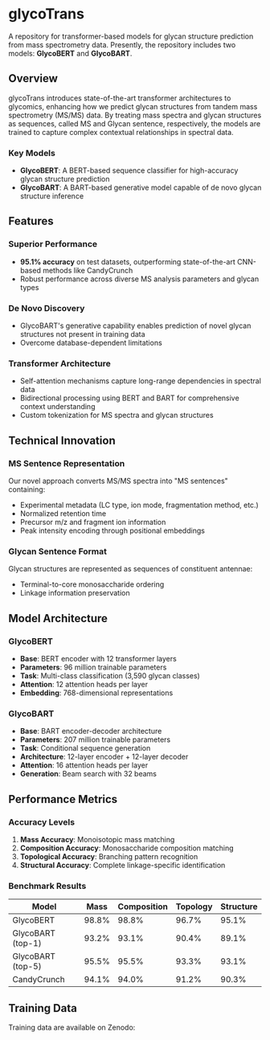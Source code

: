 # glycoTrans

A  repository for transformer-based models for glycan structure prediction from mass spectrometry data. Presently, the repository includes two models: **GlycoBERT** and **GlycoBART**.

## Overview

glycoTrans introduces state-of-the-art transformer architectures to glycomics, enhancing how we predict glycan structures from tandem mass spectrometry (MS/MS) data. By treating mass spectra and glycan structures as sequences, called MS and Glycan sentence, respectively, the models are trained to capture complex contextual relationships in spectral data. 

### Key Models

- **GlycoBERT**: A BERT-based sequence classifier for high-accuracy glycan structure prediction
- **GlycoBART**: A BART-based generative model capable of de novo glycan structure inference

## Features

###  **Superior Performance**
- **95.1% accuracy** on test datasets, outperforming state-of-the-art CNN-based methods like CandyCrunch
- Robust performance across diverse MS analysis parameters and glycan types

###  **De Novo Discovery**
- GlycoBART's generative capability enables prediction of novel glycan structures not present in training data
- Overcome database-dependent limitations

### **Transformer Architecture**
- Self-attention mechanisms capture long-range dependencies in spectral data
- Bidirectional processing using BERT and BART for comprehensive context understanding
- Custom tokenization for MS spectra and glycan structures

## Technical Innovation

### MS Sentence Representation
Our novel approach converts MS/MS spectra into "MS sentences" containing:
- Experimental metadata (LC type, ion mode, fragmentation method, etc.)
- Normalized retention time
- Precursor m/z and fragment ion information
- Peak intensity encoding through positional embeddings

### Glycan Sentence Format
Glycan structures are represented as sequences of constituent antennae:
- Terminal-to-core monosaccharide ordering
- Linkage information preservation

## Model Architecture

### GlycoBERT
- **Base**: BERT encoder with 12 transformer layers
- **Parameters**: 96 million trainable parameters
- **Task**: Multi-class classification (3,590 glycan classes)
- **Attention**: 12 attention heads per layer
- **Embedding**: 768-dimensional representations

### GlycoBART
- **Base**: BART encoder-decoder architecture
- **Parameters**: 207 million trainable parameters
- **Task**: Conditional sequence generation
- **Architecture**: 12-layer encoder + 12-layer decoder
- **Attention**: 16 attention heads per layer
- **Generation**: Beam search with 32 beams

## Performance Metrics

### Accuracy Levels
1. **Mass Accuracy**: Monoisotopic mass matching
2. **Composition Accuracy**: Monosaccharide composition matching
3. **Topological Accuracy**: Branching pattern recognition
4. **Structural Accuracy**: Complete linkage-specific identification

### Benchmark Results
| Model | Mass | Composition | Topology | Structure |
|-------|------|-------------|----------|-----------|
| GlycoBERT | 98.8% | 98.8% | 96.7% | 95.1% |
| GlycoBART (top-1) | 93.2% | 93.1% | 90.4% | 89.1% |
| GlycoBART (top-5) | 95.5% | 95.5% | 93.3% | 93.1% |
| CandyCrunch | 94.1% | 94.0% | 91.2% | 90.3% |

## Training Data

Training data are available on Zenodo: 
